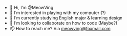 - 👋 Hi, I’m @MeowVing
- 👀 I’m interested in playing with my computer (?)
- 🌱 I’m currently studying English major & learning design 
- 💞️ I’m looking to collaborate on how to code (Maybe?)
- 📫 How to reach me? Via meowving@foxmail.com

<!---
PossibleVing/PossibleVing is a ✨ special ✨ repository because its `README.md` (this file) appears on your GitHub profile.
You can click the Preview link to take a look at your changes.
--->
